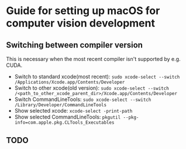 # Guide for setting up macOS for computer vision development #

## Switching between compiler version ##
This is necessary when the most recent compiler isn't supported by e.g. CUDA.
- Switch to standard xcode(most recent): `sudo xcode-select --switch /Applications/Xcode.app/Contents/Developer`
- Switch to other xcode(old version): `sudo xcode-select --switch /<path_to_other_xcode_parent_dir>/Xcode.app/Contents/Developer`
- Switch CommandLineTools: `sudo xcode-select --switch /Library/Developer/CommandLineTools`
- Show selected xcode: `xcode-select -print-path`
- Show selected CommandLineTools: `pkgutil --pkg-info=com.apple.pkg.CLTools_Executables
`

## TODO ##

